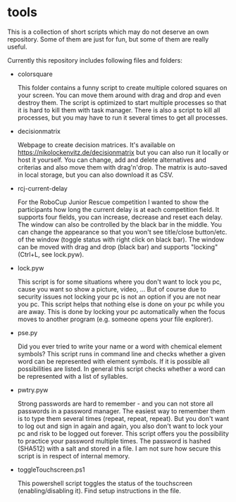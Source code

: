 # tools
This is a collection of short scripts which may do not deserve an own repository.
Some of them are just for fun, but some of them are really useful.

Currently this repository includes following files and folders:
- colorsquare

  This folder contains a funny script to create multiple colored squares on your screen.
  You can move them around with drag and drop and even destroy them.
  The script is optimized to start multiple processes so that it is hard to kill them with task manager.
  There is also a script to kill all processes, but you may have to run it several times to get all processes.

- decisionmatrix

  Webpage to create decision matrices.
  It's available on https://nikolockenvitz.de/decisionmatrix but you can also run it locally or host it yourself.
  You can change, add and delete alternatives and criterias and also move them with drag'n'drop.
  The matrix is auto-saved in local storage, but you can also download it as CSV.

- rcj-current-delay

  For the RoboCup Junior Rescue competition I wanted to show the participants how long the current delay is at each competition field.
  It supports four fields, you can increase, decrease and reset each delay.
  The window can also be controlled by the black bar in the middle.
  You can change the appearance so that you won't see title/close button/etc. of the window (toggle status with right click on black bar).
  The window can be moved with drag and drop (black bar) and supports "locking" (Ctrl+L, see lock.pyw).

- lock.pyw

  This script is for some situations where you don't want to lock you pc, cause you want so show a picture, video, ...
  But of course due to security issues not locking your pc is not an option if you are not near you pc.
  This script helps that nothing else is done on your pc while you are away.
  This is done by locking your pc automatically when the focus moves to another program (e.g. someone opens your file explorer).

- pse.py

  Did you ever tried to write your name or a word with chemical element symbols?
  This script runs in command line and checks whether a given word can be represented with element symbols.
  If it is possible all possibilities are listed.
  In general this script checks whether a word can be represented with a list of syllables.

- pwtry.pyw

  Strong passwords are hard to remember - and you can not store all passwords in a password manager.
  The easiest way to remember them is to type them several times (repeat, repeat, repeat).
  But you don't want to log out and sign in again and again, you also don't want to lock your pc and risk to be logged out forever.
  This script offers you the possibility to practice your password multiple times.
  The password is hashed (SHA512) with a salt and stored in a file.
  I am not sure how secure this script is in respect of internal memory.

- toggleTouchscreen.ps1

  This powershell script toggles the status of the touchscreen (enabling/disabling it).
  Find setup instructions in the file.
